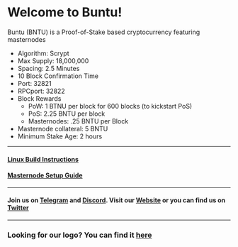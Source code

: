 # Welcome to Buntu!
Buntu (BNTU) is a Proof-of-Stake based cryptocurrency featuring masternodes

* Algorithm: Scrypt
* Max Supply: 18,000,000
* Spacing: 2.5 Minutes
* 10 Block Confirmation Time
* Port: 32821
* RPCport: 32822
* Block Rewards
	* PoW: 1 BTNU per block for 600 blocks (to kickstart PoS)
	* PoS: 2.25 BNTU per block
	* Masternodes: .25 BNTU per Block
* Masternode collateral: 5 BNTU
* Minimum Stake Age: 2 hours

***

#### [Linux Build Instructions](https://github.com/CRYPT0BUNTU/Buntu/blob/master/Linux_Build.md)

#### [Masternode Setup Guide](https://github.com/CRYPT0BUNTU/Buntu/blob/master/Masternode_Setup_Guide.md)

***

#### Join us on [Telegram](https://t.me/buntucryptocurrency) and [Discord](https://discord.gg/UbU2f9HFXH). Visit our [Website](http://buntucryptocurrency.com/)  or you can find us on [Twitter](https://twitter.com/buntu_crypto)

***
### Looking for our logo? You can find it [here](http://buntucryptocurrency.com/WhitepaperPics/logo.png)